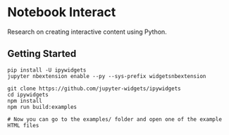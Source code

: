 Notebook Interact
=================

Research on creating interactive content using Python.

## Getting Started

```
pip install -U ipywidgets
jupyter nbextension enable --py --sys-prefix widgetsnbextension

git clone https://github.com/jupyter-widgets/ipywidgets
cd ipywidgets
npm install
npm run build:examples

# Now you can go to the examples/ folder and open one of the example HTML files
```
